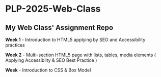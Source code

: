 # PLP-2025-Web-Class
## My Web Class' Assignment Repo

**Week 1** - Introduction to HTML5 applying by SEO and Accessibility practices

**Week 2** - Multi-section HTML5 page with lists, tables, media elements ( Applying Accessiblity & SEO Best Practice )

**Week** - Introduction to CSS & Box Model






